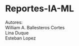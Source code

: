 # Reportes-IA-ML

Autores: <br>
William A. Ballesteros Cortes <br>
Lina Duque <br>
Esteban Lopez <br>
